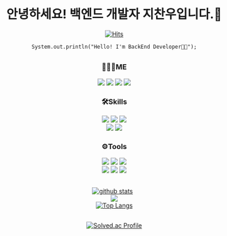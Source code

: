 <div align="center">
 
# 안녕하세요! 백엔드 개발자 지찬우입니다.👋
  
[![Hits](https://hits.seeyoufarm.com/api/count/incr/badge.svg?url=https%3A%2F%2Fgithub.com%2Fjcw1031&count_bg=%232F6DC4&title_bg=%23555555&icon=github.svg&icon_color=%23EDEDED&title=hits&edge_flat=false)](https://hits.seeyoufarm.com)
  
<pre><code>System.out.println("Hello! I'm BackEnd Developer👨‍💻");</code></pre>
 
## 

### 👨🏻‍💻ME
<a href="https://woopaca.notion.site/635f5ea18d264ea9be3604209991c184" target="_blank"><img src="https://img.shields.io/badge/Notion-272727?style=flat&logo=Notion&logoColor=white"/></a>
<a href="https://www.instagram.com/j_chanoo/" target="_blank"><img src="https://img.shields.io/badge/Instagram-E4405F?style=flat&logo=Instagram&logoColor=white"/></a>
<a href="https://velog.io/@jcw1031" target="_blank"><img src="https://img.shields.io/badge/Velog-20C997?style=flat&logo=Velog&logoColor=white"/></a>
<a href="https://woopaca.tistory.com/" target="_blank"><img src="https://img.shields.io/badge/TISTORY-FFCD00?style=flat&logo=Kakao&logoColor=white"/></a>

### 🛠Skills
<a href="https://www.oracle.com/java/" target="_blank"><img src="https://img.shields.io/badge/JAVA-fc3838?style=flat&logo=OpenJDK&logoColor=white"/></a>
<a href="https://spring.io" target="_blank"><img src="https://img.shields.io/badge/Spring-6db33f?style=flat&logo=SpringBoot&logoColor=white"/></a>
<a href="https://www.mysql.com" target="_blank"><img src="https://img.shields.io/badge/MySQL-4479A1?style=flat&logo=MySQL&logoColor=white"/></a>   
 <a href="https://www.swift.org" target="_blank"><img src="https://img.shields.io/badge/Swift-F57542?style=flat&logo=Swift&logoColor=white"/></a>
<a href="https://www.python.org" target="_blank"><img src="https://img.shields.io/badge/Python-357cb2?style=flat&logo=Python&logoColor=white"/></a>   


### ⚙️Tools
<a href="https://www.jetbrains.com/ko-kr/idea/" target="_blank"><img src="https://img.shields.io/badge/IntelliJ IDEA-000000?style=flat&logo=IntelliJ IDEA&logoColor=white"/></a>
<a href="https://code.visualstudio.com" target="_blank"><img src="https://img.shields.io/badge/VSCode-007acc?style=flat&logo=Visual Studio Code&logoColor=white"/></a>
<a href="https://developer.apple.com/kr/xcode/" target="_blank"><img src="https://img.shields.io/badge/Xcode-147efb?style=flat&logo=Xcode&logoColor=white"/></a>   
<a href="https://git-scm.com" target="_blank"><img src="https://img.shields.io/badge/Git-f05032?style=flat&logo=Git&logoColor=white"/></a>
<a href="https://github.com/jcw1031" target="_blank"><img src="https://img.shields.io/badge/Github-181717?style=flat&logo=Github&logoColor=white"/></a>
<a href="https://hyper.is" target="_blank"><img src="https://img.shields.io/badge/Hyper-222222?style=flat&logo=Hyper&logoColor=white"/></a>
##

[![github stats](https://github-readme-stats.vercel.app/api?username=jcw1031&theme=tokyonight&show_icons=true&hide_border=true)](https://github.com/jcw1031)&nbsp;&nbsp;   
<img src="https://github-readme-streak-stats.herokuapp.com/?user=jcw1031&theme=tokyonight">   
[![Top Langs](https://github-readme-stats.vercel.app/api/top-langs/?username=jcw1031&langs_count=10&theme=tokyonight&layout=compact)](https://github.com/jcw1031)

 ##
 
[![Solved.ac Profile](http://mazassumnida.wtf/api/v2/generate_badge?boj=jcw1031)](https://solved.ac/jcw1031/)
</div>
